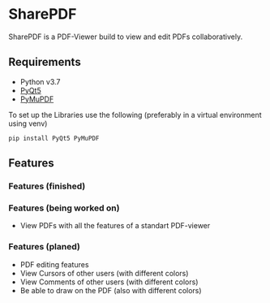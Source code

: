 # SharePDF

SharePDF is a PDF-Viewer build to view and edit PDFs collaboratively.

## Requirements

- Python v3.7
- [PyQt5](https://pypi.org/project/PyQt5/)
- [PyMuPDF](https://pypi.org/project/PyMuPDF/)

To set up the Libraries use the following (preferably in a virtual environment using venv)

```shell
pip install PyQt5 PyMuPDF
```

## Features

### Features (finished)

### Features (being worked on)

- View PDFs with all the features of a standart PDF-viewer

### Features (planed)

- PDF editing features
- View Cursors of other users (with different colors)
- View Comments of other users (with different colors)
- Be able to draw on the PDF (also with different colors)